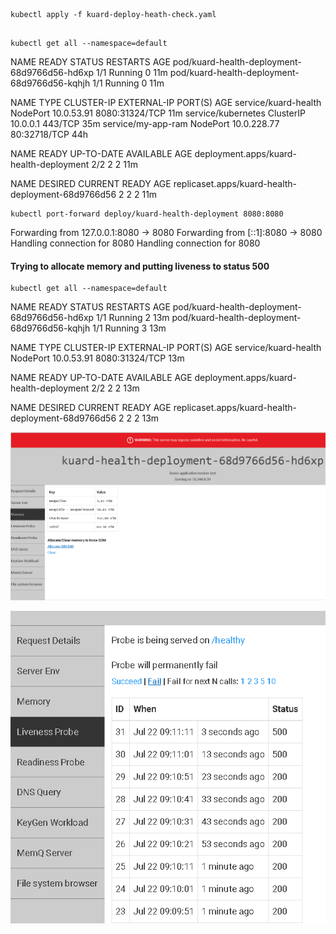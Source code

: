```console

kubectl apply -f kuard-deploy-heath-check.yaml


```

```console
kubectl get all --namespace=default
```
NAME                                           READY   STATUS    RESTARTS   AGE
pod/kuard-health-deployment-68d9766d56-hd6xp   1/1     Running   0          11m
pod/kuard-health-deployment-68d9766d56-kqhjh   1/1     Running   0          11m

NAME                   TYPE        CLUSTER-IP    EXTERNAL-IP   PORT(S)          AGE
service/kuard-health   NodePort    10.0.53.91    <none>        8080:31324/TCP   11m
service/kubernetes     ClusterIP   10.0.0.1      <none>        443/TCP          35m
service/my-app-ram     NodePort    10.0.228.77   <none>        80:32718/TCP     44h

NAME                                      READY   UP-TO-DATE   AVAILABLE   AGE
deployment.apps/kuard-health-deployment   2/2     2            2           11m

NAME                                                 DESIRED   CURRENT   READY   AGE
replicaset.apps/kuard-health-deployment-68d9766d56   2         2         2       11m

```console
kubectl port-forward deploy/kuard-health-deployment 8080:8080
```
Forwarding from 127.0.0.1:8080 -> 8080
Forwarding from [::1]:8080 -> 8080
Handling connection for 8080
Handling connection for 8080



#### Trying to allocate memory and putting liveness to status 500
```console
kubectl get all --namespace=default
```

NAME                                           READY   STATUS    RESTARTS   AGE
pod/kuard-health-deployment-68d9766d56-hd6xp   1/1     Running   2          13m
pod/kuard-health-deployment-68d9766d56-kqhjh   1/1     Running   3          13m

NAME                   TYPE        CLUSTER-IP    EXTERNAL-IP   PORT(S)          AGE
service/kuard-health   NodePort    10.0.53.91    <none>        8080:31324/TCP   13m


NAME                                      READY   UP-TO-DATE   AVAILABLE   AGE
deployment.apps/kuard-health-deployment   2/2     2            2           13m

NAME                                                 DESIRED   CURRENT   READY   AGE
replicaset.apps/kuard-health-deployment-68d9766d56   2         2         2       13m




![kuard memory allocation](kuard_memory.png)

![kuard liveness](kuard_liveness.png)